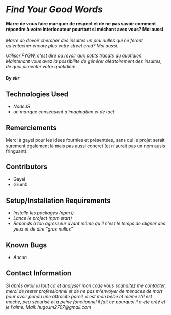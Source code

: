 # _Find Your Good Words_

#### Marre de vous faire manquer de respect et de ne pas savoir comment répondre à votre interlocuteur pourtant si méchant avec vous? Moi aussi
_Marre de devoir chercher des insultes un peu nulles qui ne feront qu'entacher encore plus votre street cred? Moi aussi._

_Utiliser FYGW, c'est dire au revoir aux petits tracats du quotidien. Maintenant vous avez la possibilité de générer aléatoirement des insultes, de quoi pimenter votre quotidien!._

#### By _**skr**_

## Technologies Used

* _NodeJS_
* _un manque conséquent d'imagination et de tact_

## Remerciements

Merci à gayel pour les idées fournies et présentées, sans qui le projet serait surement également là mais pas aussi concret (et n'aurait pas un nom ausis fringuant).

## Contributors

- Gayel
- Grum0

## Setup/Installation Requirements

* _Installe les packages (npm i)_
* _Lance le project (npm start)_
* _Réponds à ton agresseur avant même qu'il n'est le temps de cligner des yeux et de dire "gros nullos"_


## Known Bugs

* _Aucun_

## Contact Information

_Si après avoir lu tout ca et analyser mon code vous souhaitez me contacter, merci de rester professionnel et de ne pas m'envoyer de menaces de mort pour avoir pondu une attrocité pareil, c'est mon bébé et même s'il est moche, peu sécurisé et à peine fonctionnel il fait ce pourquoi il a été créé et je l'aime.
Mail: hugo.lm2707@gmail.com_

